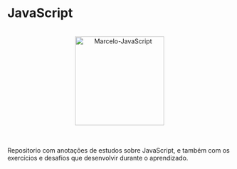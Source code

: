 # JavaScript

<div align = "Center"><br>
  <img align="center" alt="Marcelo-JavaScript" height="200" width="200" src="https://cdn.jsdelivr.net/gh/devicons/devicon/icons/javascript/javascript-original.svg">
</div><br/><br/>

Repositorio com anotações de estudos sobre JavaScript, e também com os exercícios e desafios que desenvolvir durante o aprendizado.

